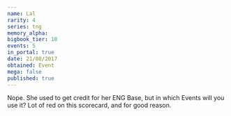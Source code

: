```yaml
---
name: Lal
rarity: 4
series: tng
memory_alpha:
bigbook_tier: 10
events: 5
in_portal: true
date: 21/08/2017
obtained: Event
mega: false
published: true
---
```


Nope. She used to get credit for her ENG Base, but in which Events will you use it? Lot of red on this scorecard, and for good reason.
